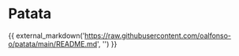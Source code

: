 # Patata

{{ external_markdown('https://raw.githubusercontent.com/oalfonso-o/patata/main/README.md', '') }}